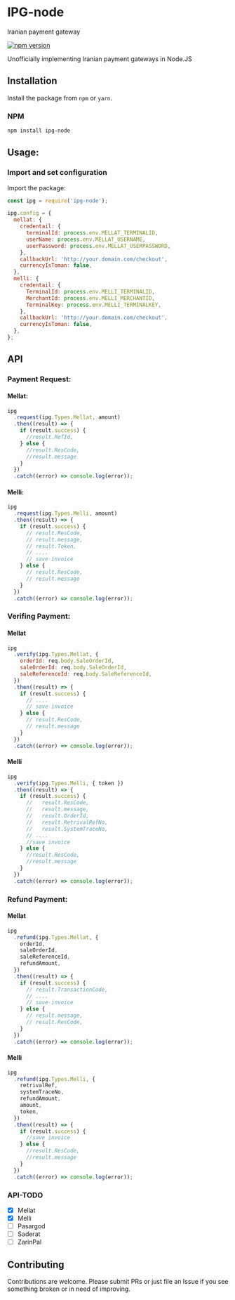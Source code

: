# IPG-node

Iranian payment gateway

[![npm version](https://badge.fury.io/js/mellat-checkout.svg)](https://badge.fury.io/js/mellat-checkout)

Unofficially implementing Iranian payment gateways in Node.JS

## Installation

Install the package from `npm` or `yarn`.

### NPM

```bash
npm install ipg-node
```

## Usage:

### Import and set configuration

Import the package:

```javascript
const ipg = require('ipg-node');

ipg.config = {
  mellat: {
    credentail: {
      terminalId: process.env.MELLAT_TERMINALID,
      userName: process.env.MELLAT_USERNAME,
      userPassword: process.env.MELLAT_USERPASSWORD,
    },
    callbackUrl: 'http://your.domain.com/checkout',
    currencyIsToman: false,
  },
  melli: {
    credentail: {
      TerminalId: process.env.MELLI_TERMINALID,
      MerchantId: process.env.MELLI_MERCHANTID,
      TerminalKey: process.env.MELLI_TERMINALKEY,
    },
    callbackUrl: 'http://your.domain.com/checkout',
    currencyIsToman: false,
  },
};
```

## API

### Payment Request:

#### Mellat:

```javascript
ipg
  .request(ipg.Types.Mellat, amount)
  .then((result) => {
    if (result.success) {
      //result.RefId,
    } else {
      //result.ResCode,
      //result.message
    }
  })
  .catch((error) => console.log(error));
```

#### Melli:

```javascript
ipg
  .request(ipg.Types.Melli, amount)
  .then((result) => {
    if (result.success) {
      // result.ResCode,
      // result.message,
      // result.Token,
      // ....
      // save invoice
    } else {
      // result.ResCode,
      // result.message
    }
  })
  .catch((error) => console.log(error));
```

### Verifing Payment:

#### Mellat

```javascript
ipg
  .verify(ipg.Types.Mellat, {
    orderId: req.body.SaleOrderId,
    saleOrderId: req.body.SaleOrderId,
    saleReferenceId: req.body.SaleReferenceId,
  })
  .then((result) => {
    if (result.success) {
      // ....
      // save invoice
    } else {
      // result.ResCode,
      // result.message
    }
  })
  .catch((error) => console.log(error));
```

#### Melli

```javascript
ipg
  .verify(ipg.Types.Melli, { token })
  .then((result) => {
    if (result.success) {
      //   result.ResCode,
      //   result.message,
      //   result.OrderId,
      //   result.RetrivalRefNo,
      //   result.SystemTraceNo,
      // ....
      //save invoice
    } else {
      //result.ResCode,
      //result.message
    }
  })
  .catch((error) => console.log(error));
```

### Refund Payment:

#### Mellat

```javascript
ipg
  .refund(ipg.Types.Mellat, {
    orderId,
    saleOrderId,
    saleReferenceId,
    refundAmount,
  })
  .then((result) => {
    if (result.success) {
      // result.TransactionCode,
      // ....
      // save invoice
    } else {
      // result.message,
      // result.ResCode,
    }
  })
  .catch((error) => console.log(error));
```

#### Melli

```javascript
ipg
  .refund(ipg.Types.Melli, {
    retrivalRef,
    systemTraceNo,
    refundAmount,
    amount,
    token,
  })
  .then((result) => {
    if (result.success) {
      //save invoice
    } else {
      //result.ResCode,
      //result.message
    }
  })
  .catch((error) => console.log(error));
```

### API-TODO

- [x] Mellat
- [x] Melli
- [ ] Pasargod
- [ ] Saderat
- [ ] ZarinPal

## Contributing

Contributions are welcome. Please submit PRs or just file an Issue if you see something broken or in need of improving.
